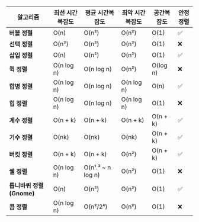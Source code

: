 |알고리즘|최선 시간복잡도|평균 시간복잡도|최악 시간복잡도|공간복잡도|안정 정렬|
|---|---|---|---|---|---|
|**버블 정렬**|O(n)|O(n²)|O(n²)|O(1)|✅|
|**선택 정렬**|O(n²)|O(n²)|O(n²)|O(1)|❌|
|**삽입 정렬**|O(n)|O(n²)|O(n²)|O(1)|✅|
|**퀵 정렬**|O(n log n)|O(n log n)|O(n²)|O(log n)|❌|
|**합병 정렬**|O(n log n)|O(n log n)|O(n log n)|O(n)|✅|
|**힙 정렬**|O(n log n)|O(n log n)|O(n log n)|O(1)|❌|
|**계수 정렬**|O(n + k)|O(n + k)|O(n + k)|O(n + k)|✅|
|**기수 정렬**|O(nk)|O(nk)|O(nk)|O(n + k)|✅|
|**버킷 정렬**|O(n + k)|O(n + k)|O(n²)|O(n + k)|✅|
|**쉘 정렬**|O(n log n)|O(n¹․³ ~ n log n)|O(n²)|O(1)|❌|
|**톱니바퀴 정렬(Gnome)**|O(n)|O(n²)|O(n²)|O(1)|✅|
|**콤 정렬**|O(n log n)|O(n²/2ᵏ)|O(n²)|O(1)|❌|